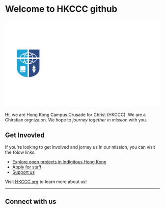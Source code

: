 # Welcome to HKCCC github

<div style="width: 100%;" align="center">
    <picture>
        <source media="(prefers-color-scheme: dark)" srcset="/profile/img/HKCCC Logo RGB Standard Full Color White Text.png">
        <source media="(prefers-color-scheme: light)" srcset="/profile/img/HKCCC Logo RGB Standard Full Color White Outline Black Text.png">
        <img alt="Logo" src="/profile/img/HKCCC Logo RGB Standard Full Color White Text.png">
    </picture>
</div>

Hi, we are Hong Kong Campus Crusade for Christ (HKCCC). We are a Chirstian orgnizaion. We hope to *journey together in mission* with you.

## Get Invovled

If you're looking to get involved and jorney us in our mission, you can visit the folow links. 

* [Explore open projects in Indigitous Hong Kong](https://github.com/indigitoushk)
* [Apply for staff](https://www.hkccc.org/career/it-staff)
* [Support us](https://www.hkccc.org/support-us)

Visit [HKCCC.org](https:/hkccc.org) to learn more about us!

---
## Connect with us